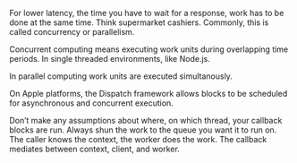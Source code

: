 For lower latency, the time you have to wait for a response, work has to be done at the same time. Think supermarket cashiers. Commonly, this is called concurrency or parallelism.

Concurrent computing means executing work units during overlapping time periods. In single threaded environments, like Node.js.

In parallel computing work units are executed simultanously.

On Apple platforms, the Dispatch framework allows blocks to be scheduled for asynchronous and concurrent execution.

Don’t make any assumptions about where, on which thread, your callback blocks are run. Always shun the work to the queue you want it to run on. The caller knows the context, the worker does the work. The callback mediates between context, client, and worker.
